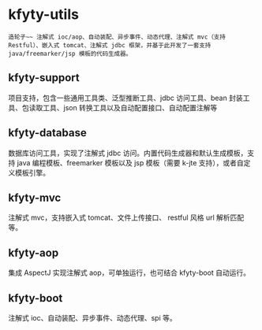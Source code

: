 # kfyty-utils
    造轮子~~ 注解式 ioc/aop、自动装配、异步事件、动态代理、注解式 mvc（支持 Restful）、嵌入式 tomcat、注解式 jdbc 框架，并基于此开发了一套支持 java/freemarker/jsp 模板的代码生成器。

## kfyty-support
项目支持，包含一些通用工具类、泛型推断工具、jdbc 访问工具、bean 封装工具、包读取工具、json 转换工具以及自动配置接口、自动配置注解等

## kfyty-database
数据库访问工具，实现了注解式 jdbc 访问。内置代码生成器和默认生成模板，支持 java 编程模板、freemarker 模板以及 jsp 模板（需要 k-jte 支持），或者自定义模板引擎。

## kfyty-mvc
注解式 mvc，支持嵌入式 tomcat、文件上传接口、 restful 风格 url 解析匹配等。

## kfyty-aop
集成 AspectJ 实现注解式 aop，可单独运行，也可结合 kfyty-boot 自动运行。 

## kfyty-boot
注解式 ioc、自动装配、异步事件、动态代理、spi 等。
